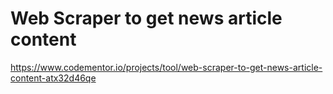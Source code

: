 # Web Scraper to get news article content

https://www.codementor.io/projects/tool/web-scraper-to-get-news-article-content-atx32d46qe
